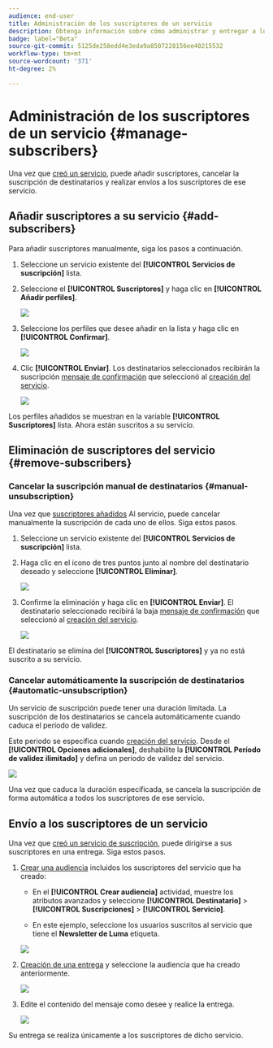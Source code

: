 ```yaml
---
audience: end-user
title: Administración de los suscriptores de un servicio
description: Obtenga información sobre cómo administrar y entregar a los suscriptores de un servicio en Adobe Campaign Web
badge: label="Beta"
source-git-commit: 5125de258edd4e3eda9a8507228156ee40215532
workflow-type: tm+mt
source-wordcount: '371'
ht-degree: 2%

---
```



# Administración de los suscriptores de un servicio {#manage-subscribers}

Una vez que [creó un servicio](manage-services.md#create-service), puede añadir suscriptores, cancelar la suscripción de destinatarios y realizar envíos a los suscriptores de ese servicio.

## Añadir suscriptores a su servicio {#add-subscribers}

Para añadir suscriptores manualmente, siga los pasos a continuación.

1. Seleccione un servicio existente del **[!UICONTROL Servicios de suscripción]** lista.

1. Seleccione el **[!UICONTROL Suscriptores]** y haga clic en **[!UICONTROL Añadir perfiles]**.

   ![](assets/service-subscribers-tab.png)

1. Seleccione los perfiles que desee añadir en la lista y haga clic en **[!UICONTROL Confirmar]**.

   ![](assets/service-subscribers-select-profiles.png)

1. Clic **[!UICONTROL Enviar]**.<!--if you click cancel, does it mean that no message is sent but recipients are still subscribed, or they are not subscribed? it's 2 different actions in the console)--> Los destinatarios seleccionados recibirán la suscripción [mensaje de confirmación](manage-services.md#create-confirmation-message) que seleccionó al [creación del servicio](manage-services.md#create-service).

   ![](assets/service-subscribers-confirmation-msg.png)

Los perfiles añadidos se muestran en la variable **[!UICONTROL Suscriptores]** lista. Ahora están suscritos a su servicio.

## Eliminación de suscriptores del servicio {#remove-subscribers}

### Cancelar la suscripción manual de destinatarios {#manual-unsubscription}

Una vez que [suscriptores añadidos](#add-subscribers) Al servicio, puede cancelar manualmente la suscripción de cada uno de ellos. Siga estos pasos.

1. Seleccione un servicio existente del **[!UICONTROL Servicios de suscripción]** lista.

1. Haga clic en el icono de tres puntos junto al nombre del destinatario deseado y seleccione **[!UICONTROL Eliminar]**.

   ![](assets/service-subscribers-delete.png)

1. Confirme la eliminación y haga clic en **[!UICONTROL Enviar]**. El destinatario seleccionado recibirá la baja [mensaje de confirmación](manage-services.md#create-confirmation-message) que seleccionó al [creación del servicio](manage-services.md#create-service).

   ![](assets/service-subscribers-delete-confirmation.png)

El destinatario se elimina del **[!UICONTROL Suscriptores]** y ya no está suscrito a su servicio.

### Cancelar automáticamente la suscripción de destinatarios {#automatic-unsubscription}

Un servicio de suscripción puede tener una duración limitada. La suscripción de los destinatarios se cancela automáticamente cuando caduca el periodo de validez.

Este periodo se especifica cuando [creación del servicio](manage-services.md#create-service). Desde el **[!UICONTROL Opciones adicionales]**, deshabilite la **[!UICONTROL Período de validez ilimitado]** y defina un periodo de validez del servicio.

![](assets/service-create-validity-period.png)

Una vez que caduca la duración especificada, se cancela la suscripción de forma automática a todos los suscriptores de ese servicio.

## Envío a los suscriptores de un servicio

Una vez que [creó un servicio de suscripción](manage-services.md#create-service), puede dirigirse a sus suscriptores en una entrega. Siga estos pasos.

1. [Crear una audiencia](../audience/create-audience.md) incluidos los suscriptores del servicio que ha creado:

   * En el **[!UICONTROL Crear audiencia]** actividad, muestre los atributos avanzados y seleccione **[!UICONTROL Destinatario]** > **[!UICONTROL Suscripciones]** > **[!UICONTROL Servicio]**.

   * En este ejemplo, seleccione los usuarios suscritos al servicio que tiene el **Newsletter de Luma** etiqueta.

   ![](assets/service-audience-subscribers.png)

1. [Creación de una entrega](../msg/gs-messages.md#create-delivery) y seleccione la audiencia que ha creado anteriormente.

   ![](assets/service-delivery-targeting-subscribers.png)

1. Edite el contenido del mensaje como desee y realice la entrega.

   ![](assets/service-delivery-ready.png)

Su entrega se realiza únicamente a los suscriptores de dicho servicio.
